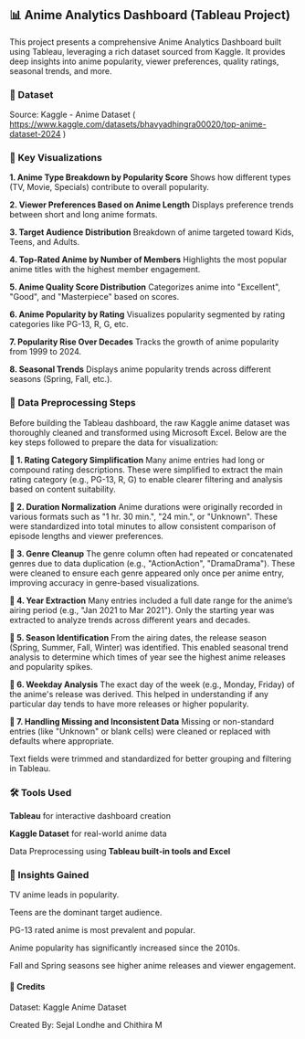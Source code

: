 ## 📊 Anime Analytics Dashboard (Tableau Project)
This project presents a comprehensive Anime Analytics Dashboard built using Tableau, leveraging a rich dataset sourced from Kaggle. It provides deep insights into anime popularity, viewer preferences, quality ratings, seasonal trends, and more.

### 📁 Dataset
Source: Kaggle - Anime Dataset ( https://www.kaggle.com/datasets/bhavyadhingra00020/top-anime-dataset-2024 )


### 📌 Key Visualizations
**1. Anime Type Breakdown by Popularity Score**
Shows how different types (TV, Movie, Specials) contribute to overall popularity.

**2. Viewer Preferences Based on Anime Length**
Displays preference trends between short and long anime formats.

**3. Target Audience Distribution**
Breakdown of anime targeted toward Kids, Teens, and Adults.

**4. Top-Rated Anime by Number of Members**
Highlights the most popular anime titles with the highest member engagement.

**5. Anime Quality Score Distribution**
Categorizes anime into "Excellent", "Good", and "Masterpiece" based on scores.

**6. Anime Popularity by Rating**
Visualizes popularity segmented by rating categories like PG-13, R, G, etc.

**7. Popularity Rise Over Decades**
Tracks the growth of anime popularity from 1999 to 2024.

**8. Seasonal Trends**
Displays anime popularity trends across different seasons (Spring, Fall, etc.).

### 🧹 Data Preprocessing Steps
Before building the Tableau dashboard, the raw Kaggle anime dataset was thoroughly cleaned and transformed using Microsoft Excel. Below are the key steps followed to prepare the data for visualization:

**🔸 1. Rating Category Simplification**
Many anime entries had long or compound rating descriptions. These were simplified to extract the main rating category (e.g., PG-13, R, G) to enable clearer filtering and analysis based on content suitability.

**🔸 2. Duration Normalization**
Anime durations were originally recorded in various formats such as "1 hr. 30 min.", "24 min.", or "Unknown". These were standardized into total minutes to allow consistent comparison of episode lengths and viewer preferences.

**🔸 3. Genre Cleanup**
The genre column often had repeated or concatenated genres due to data duplication (e.g., "ActionAction", "DramaDrama"). These were cleaned to ensure each genre appeared only once per anime entry, improving accuracy in genre-based visualizations.

**🔸 4. Year Extraction**
Many entries included a full date range for the anime’s airing period (e.g., "Jan 2021 to Mar 2021"). Only the starting year was extracted to analyze trends across different years and decades.

**🔸 5. Season Identification**
From the airing dates, the release season (Spring, Summer, Fall, Winter) was identified. This enabled seasonal trend analysis to determine which times of year see the highest anime releases and popularity spikes.

**🔸 6. Weekday Analysis**
The exact day of the week (e.g., Monday, Friday) of the anime's release was derived. This helped in understanding if any particular day tends to have more releases or higher popularity.

**🔸 7. Handling Missing and Inconsistent Data**
Missing or non-standard entries (like "Unknown" or blank cells) were cleaned or replaced with defaults where appropriate.

Text fields were trimmed and standardized for better grouping and filtering in Tableau.



### 🛠 Tools Used
**Tableau** for interactive dashboard creation

**Kaggle Dataset** for real-world anime data

Data Preprocessing using **Tableau built-in tools and Excel** 


### 📌 Insights Gained
TV anime leads in popularity.

Teens are the dominant target audience.

PG-13 rated anime is most prevalent and popular.

Anime popularity has significantly increased since the 2010s.

Fall and Spring seasons see higher anime releases and viewer engagement.


#### 📩 Credits
Dataset: Kaggle Anime Dataset

Created By: Sejal Londhe and Chithira M
